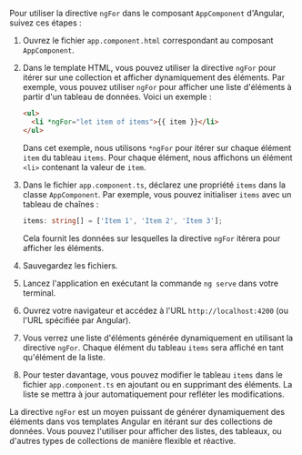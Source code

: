 Pour utiliser la directive `ngFor` dans le composant `AppComponent` d'Angular, suivez ces étapes :

1. Ouvrez le fichier `app.component.html` correspondant au composant `AppComponent`.

2. Dans le template HTML, vous pouvez utiliser la directive `ngFor` pour itérer sur une collection et afficher dynamiquement des éléments. Par exemple, vous pouvez utiliser `ngFor` pour afficher une liste d'éléments à partir d'un tableau de données. Voici un exemple :

   ```html
   <ul>
     <li *ngFor="let item of items">{{ item }}</li>
   </ul>
   ```

   Dans cet exemple, nous utilisons `*ngFor` pour itérer sur chaque élément `item` du tableau `items`. Pour chaque élément, nous affichons un élément `<li>` contenant la valeur de `item`.

3. Dans le fichier `app.component.ts`, déclarez une propriété `items` dans la classe `AppComponent`. Par exemple, vous pouvez initialiser `items` avec un tableau de chaînes :

   ```typescript
   items: string[] = ['Item 1', 'Item 2', 'Item 3'];
   ```

   Cela fournit les données sur lesquelles la directive `ngFor` itérera pour afficher les éléments.

4. Sauvegardez les fichiers.

5. Lancez l'application en exécutant la commande `ng serve` dans votre terminal.

6. Ouvrez votre navigateur et accédez à l'URL `http://localhost:4200` (ou l'URL spécifiée par Angular).

7. Vous verrez une liste d'éléments générée dynamiquement en utilisant la directive `ngFor`. Chaque élément du tableau `items` sera affiché en tant qu'élément de la liste.

8. Pour tester davantage, vous pouvez modifier le tableau `items` dans le fichier `app.component.ts` en ajoutant ou en supprimant des éléments. La liste se mettra à jour automatiquement pour refléter les modifications.

La directive `ngFor` est un moyen puissant de générer dynamiquement des éléments dans vos templates Angular en itérant sur des collections de données. Vous pouvez l'utiliser pour afficher des listes, des tableaux, ou d'autres types de collections de manière flexible et réactive.